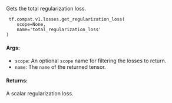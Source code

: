 Gets the total regularization loss.

```
 tf.compat.v1.losses.get_regularization_loss(
    scope=None,
    name='total_regularization_loss'
)
```
#### Args:
- `scope`: An optional `scope` name for filtering the losses to return.
- `name`: The `name` of the returned tensor.
#### Returns:
A scalar regularization loss.
